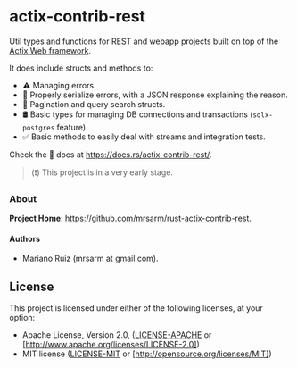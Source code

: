 actix-contrib-rest
==================

Util types and functions for REST and webapp projects built on top of
the [Actix Web framework](https://actix.rs/).

It does include structs and methods to:

- ⚠️ Managing errors.
- 📣 Properly serialize errors, with a JSON response explaining the reason.
- 📄 Pagination and query search structs.
- 🛢 Basic types for managing DB connections and transactions (`sqlx-postgres` feature).
- ✅ Basic methods to easily deal with streams and integration tests.

Check the 📖 docs at https://docs.rs/actix-contrib-rest/.

> (❗️) This project is in a very early stage.

### About

**Project Home**: https://github.com/mrsarm/rust-actix-contrib-rest.

#### Authors

- Mariano Ruiz (mrsarm at gmail.com).

## License

This project is licensed under either of the following licenses, at your option:

- Apache License, Version 2.0, ([LICENSE-APACHE](LICENSE-APACHE) or [http://www.apache.org/licenses/LICENSE-2.0])
- MIT license ([LICENSE-MIT](LICENSE-MIT) or [http://opensource.org/licenses/MIT])
